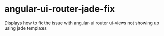 # angular-ui-router-jade-fix
Displays how to fix the issue with angular-ui router ui-views not showing up using jade templates
